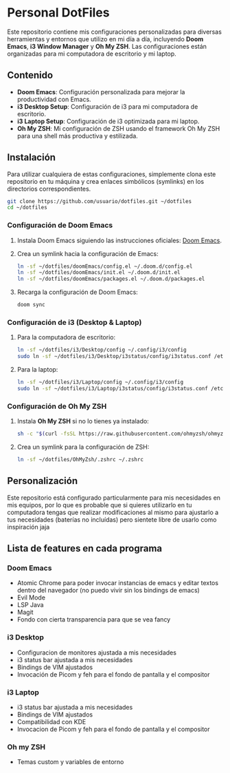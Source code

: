 # Personal DotFiles

Este repositorio contiene mis configuraciones personalizadas para diversas herramientas y entornos que utilizo en mi día a día, incluyendo **Doom Emacs**, **i3 Window Manager** y **Oh My ZSH**. Las configuraciones están organizadas para mi computadora de escritorio y mi laptop.

## Contenido

- **Doom Emacs**: Configuración personalizada para mejorar la productividad con Emacs.
- **i3 Desktop Setup**: Configuración de i3 para mi computadora de escritorio.
- **i3 Laptop Setup**: Configuración de i3 optimizada para mi laptop.
- **Oh My ZSH**: Mi configuración de ZSH usando el framework Oh My ZSH para una shell más productiva y estilizada.

## Instalación

Para utilizar cualquiera de estas configuraciones, simplemente clona este repositorio en tu máquina y crea enlaces simbólicos (symlinks) en los directorios correspondientes.

```bash
git clone https://github.com/usuario/dotfiles.git ~/dotfiles
cd ~/dotfiles
```

### Configuración de Doom Emacs

1. Instala Doom Emacs siguiendo las instrucciones oficiales: [Doom Emacs](https://github.com/hlissner/doom-emacs).
2. Crea un symlink hacia la configuración de Emacs:

   ```bash
   ln -sf ~/dotfiles/doomEmacs/config.el ~/.doom.d/config.el
   ln -sf ~/dotfiles/doomEmacs/init.el ~/.doom.d/init.el
   ln -sf ~/dotfiles/doomEmacs/packages.el ~/.doom.d/packages.el
   ```

3. Recarga la configuración de Doom Emacs:

   ```bash
   doom sync
   ```

### Configuración de i3 (Desktop & Laptop)

1. Para la computadora de escritorio:

   ```bash
   ln -sf ~/dotfiles/i3/Desktop/config ~/.config/i3/config
   sudo ln -sf ~/dotfiles/i3/Desktop/i3status/config/i3status.conf /etc/i3status.conf
   ```

2. Para la laptop:

   ```bash
   ln -sf ~/dotfiles/i3/Laptop/config ~/.config/i3/config
   sudo ln -sf ~/dotfiles/i3/Laptop/i3status/config/i3status.conf /etc/i3status.conf
   ```

### Configuración de Oh My ZSH

1. Instala **Oh My ZSH** si no lo tienes ya instalado:

   ```bash
   sh -c "$(curl -fsSL https://raw.githubusercontent.com/ohmyzsh/ohmyzsh/master/tools/install.sh)"
   ```

2. Crea un symlink para la configuración de ZSH:

   ```bash
   ln -sf ~/dotfiles/OhMyZsh/.zshrc ~/.zshrc
   ```

## Personalización

Este repositorio está configurado particularmente para mis necesidades en mis equipos, por lo que es probable que si quieres utilizarlo en tu computadora tengas que realizar modificaciones al mismo para ajustarlo a tus necesidades (baterías no incluídas)
pero sientete libre de usarlo como inspiración jaja

## Lista de features en cada programa
### Doom Emacs
- Atomic Chrome para poder invocar instancias de emacs y editar textos dentro del navegador (no puedo vivir sin los bindings de emacs)
- Evil Mode
- LSP Java
- Magit
- Fondo con cierta transparencia para que se vea fancy

### i3 Desktop
- Configuracion de monitores ajustada a mis necesidades
- i3 status bar ajustada a mis necesidades
- Bindings de VIM ajustados
- Invocación de Picom y feh para el fondo de pantalla y el compositor

### i3 Laptop
- i3 status bar ajustada a mis necesidades
- Bindings de VIM ajustados
- Compatibilidad con KDE
- Invocacion de Picom y feh para el fondo de pantalla y el compositor

### Oh my ZSH
- Temas custom y variables de entorno
